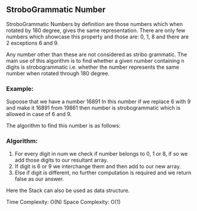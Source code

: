 ## StroboGrammatic Number

StroboGrammatic Numbers by definition are those numbers which when rotated by 180 degree, gives the same representation.
There are only few numbers which showcase this property and those are: 0, 1, 8 and there are 2 exceptions 6 and 9.

Any number other than these are not considered as stribo grammatic.
The main use of this algorithm is to find whether a given number containing n digits is strobogrammatic i.e. whether the number represents the same number when rotated through 180 degree.

### Example:

Supoose that we have a number 16891
In this number if we replace 6 with 9 and make it 16891 from 19861 then number is strobogrammatic which is allowed in case of 6 and 9. 

The algorithm to find this number is as follows:

### Algorithm:
1. For every digit in num we check if number belongs to 0, 1 or 8, if so we add those digits to our resultant array.
2. If digit is 6 or 9 we interchange them and then add to our new array.
3. Else if digit is different, no further computation is required and we return false as our answer.

Here the Stack can also be used as data structure.

Time Complexity: O(N)
Space Complexity: O(1)
